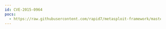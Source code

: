 ```yaml
---
id: CVE-2015-0964
pocs:
  - https://raw.githubusercontent.com/rapid7/metasploit-framework/master/modules/auxiliary/admin/http/arris_motorola_surfboard_backdoor_xss.rb
---
```

